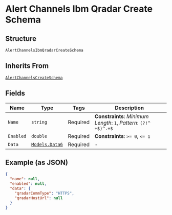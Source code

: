 
# Alert Channels Ibm Qradar Create Schema

## Structure

`AlertChannelsIbmQradarCreateSchema`

## Inherits From

[`AlertChannelsCreateSchema`](../../doc/models/alert-channels-create-schema.md)

## Fields

| Name | Type | Tags | Description |
|  --- | --- | --- | --- |
| `Name` | `string` | Required | **Constraints**: *Minimum Length*: `1`, *Pattern*: `(?!^ +$)^.+$` |
| `Enabled` | `double` | Required | **Constraints**: `>= 0`, `<= 1` |
| `Data` | [`Models.Data6`](../../doc/models/data-6.md) | Required | - |

## Example (as JSON)

```json
{
  "name": null,
  "enabled": null,
  "data": {
    "qradarCommType": "HTTPS",
    "qradarHostUrl": null
  }
}
```


